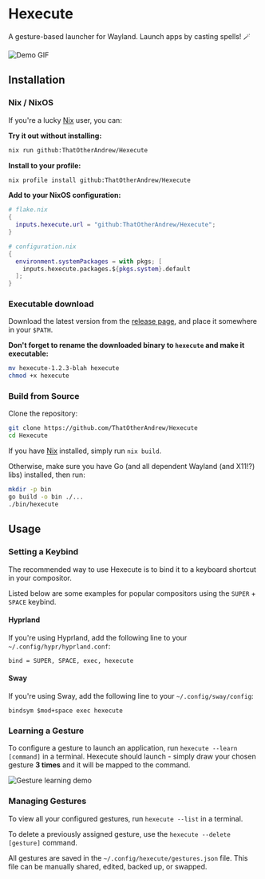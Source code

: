 # Hexecute

A gesture-based launcher for Wayland. Launch apps by casting spells! 🪄

![Demo GIF](.github/assets/demo.gif)

## Installation

### Nix / NixOS

If you're a lucky [Nix](https://nixos.org/) user, you can:

**Try it out without installing:**
```bash
nix run github:ThatOtherAndrew/Hexecute
```

**Install to your profile:**
```bash
nix profile install github:ThatOtherAndrew/Hexecute
```

**Add to your NixOS configuration:**
```nix
# flake.nix
{
  inputs.hexecute.url = "github:ThatOtherAndrew/Hexecute";
}
```
```nix
# configuration.nix
{
  environment.systemPackages = with pkgs; [
    inputs.hexecute.packages.${pkgs.system}.default
  ];
}
```

### Executable download

Download the latest version from the [release page](https://github.com/ThatOtherAndrew/Hexecute/releases/latest), and place it somewhere in your `$PATH`.

**Don't forget to rename the downloaded binary to `hexecute` and make it executable:**
```bash
mv hexecute-1.2.3-blah hexecute
chmod +x hexecute
```

### Build from Source

Clone the repository:
```bash
git clone https://github.com/ThatOtherAndrew/Hexecute
cd Hexecute
```

If you have [Nix](https://nixos.org/) installed, simply run `nix build`.

Otherwise, make sure you have Go (and all dependent Wayland (and X11!?) libs) installed, then run:
```bash
mkdir -p bin
go build -o bin ./...
./bin/hexecute
```

## Usage

### Setting a Keybind
The recommended way to use Hexecute is to bind it to a keyboard shortcut in your compositor.

Listed below are some examples for popular compositors using the `SUPER` + `SPACE` keybind.

#### Hyprland

If you're using Hyprland, add the following line to your `~/.config/hypr/hyprland.conf`:

```
bind = SUPER, SPACE, exec, hexecute
```

#### Sway

If you're using Sway, add the following line to your `~/.config/sway/config`:

```
bindsym $mod+space exec hexecute
```

### Learning a Gesture

To configure a gesture to launch an application, run `hexecute --learn [command]` in a terminal. Hexecute should launch - simply draw your chosen gesture **3 times** and it will be mapped to the command.

![Gesture learning demo](assets/hexecute-learn.gif)

### Managing Gestures

To view all your configured gestures, run `hexecute --list` in a terminal.

To delete a previously assigned gesture, use the `hexecute --delete [gesture]` command.

All gestures are saved in the `~/.config/hexecute/gestures.json` file. This file can be manually shared, edited, backed up, or swapped.

